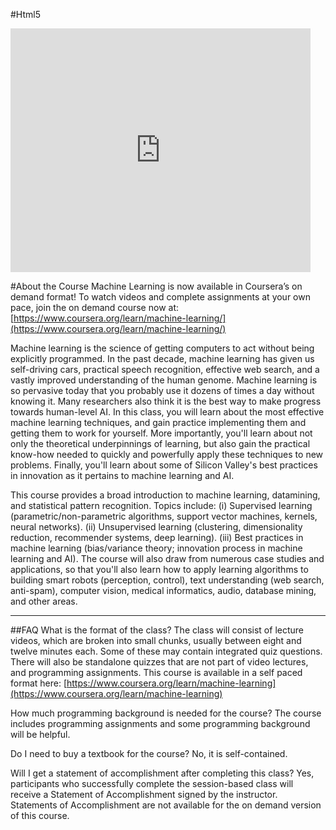 #Html5

<iframe title="YouTube video player" width="480" height="390" src="https://www.youtube.com/watch?v=fS7w-TXinPE" frameborder="0" allowfullscreen></iframe>

#About the Course
Machine Learning is now available in Coursera’s on demand format! To watch videos and complete assignments at your own pace, join the on demand course now at: [https://www.coursera.org/learn/machine-learning/](https://www.coursera.org/learn/machine-learning/) 

Machine learning is the science of getting computers to act without being explicitly programmed. In the past decade, machine learning has given us self-driving cars, practical speech recognition, effective web search, and a vastly improved understanding of the human genome. Machine learning is so pervasive today that you probably use it dozens of times a day without knowing it. Many researchers also think it is the best way to make progress towards human-level AI. In this class, you will learn about the most effective machine learning techniques, and gain practice implementing them and getting them to work for yourself. More importantly, you'll learn about not only the theoretical underpinnings of learning, but also gain the practical know-how needed to quickly and powerfully apply these techniques to new problems. Finally, you'll learn about some of Silicon Valley's best practices in innovation as it pertains to machine learning and AI.

This course provides a broad introduction to machine learning, datamining, and statistical pattern recognition. Topics include: (i) Supervised learning (parametric/non-parametric algorithms, support vector machines, kernels, neural networks). (ii) Unsupervised learning (clustering, dimensionality reduction, recommender systems, deep learning). (iii) Best practices in machine learning (bias/variance theory; innovation process in machine learning and AI). The course will also draw from numerous case studies and applications, so that you'll also learn how to apply learning algorithms to building smart robots (perception, control), text understanding (web search, anti-spam), computer vision, medical informatics, audio, database mining, and other areas.

***

##FAQ
What is the format of the class?
The class will consist of lecture videos, which are broken into small chunks, usually between eight and twelve minutes each. Some of these may contain integrated quiz questions. There will also be standalone quizzes that are not part of video lectures, and programming assignments. This course is available in a self paced format here: [https://www.coursera.org/learn/machine-learning](https://www.coursera.org/learn/machine-learning)

How much programming background is needed for the course?
The course includes programming assignments and some programming background will be helpful.

Do I need to buy a textbook for the course?
No, it is self-contained.

Will I get a statement of accomplishment after completing this class?
Yes, participants who successfully complete the session-based class will receive a Statement of Accomplishment signed by the instructor.  Statements of Accomplishment are not available for the on demand version of this course.